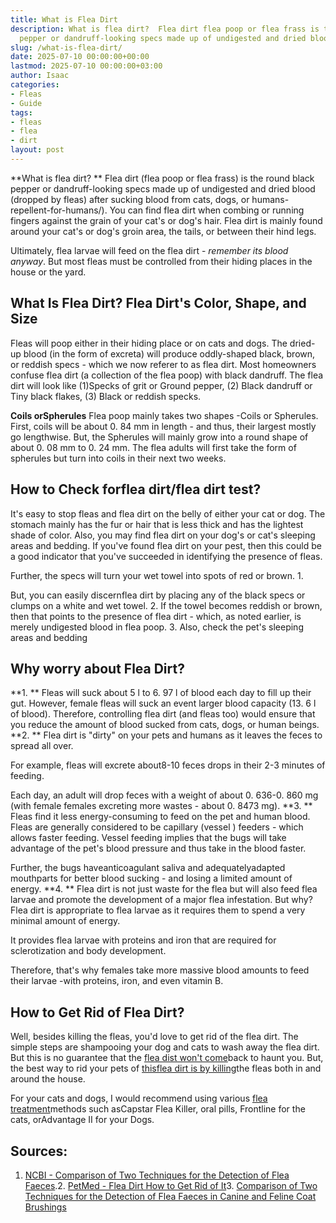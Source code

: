 ```yaml
---
title: What is Flea Dirt
description: What is flea dirt?  Flea dirt flea poop or flea frass is the round black
  pepper or dandruff-looking specs made up of undigested and dried blood dropped by...
slug: /what-is-flea-dirt/
date: 2025-07-10 00:00:00+00:00
lastmod: 2025-07-10 00:00:00+03:00
author: Isaac
categories:
- Fleas
- Guide
tags:
- fleas
- flea
- dirt
layout: post
---
```

**What is flea dirt? ** Flea dirt (flea poop or flea frass) is the round black pepper or dandruff-looking specs made up of undigested and dried blood (dropped by fleas) after sucking blood from cats, dogs, or humans-repellent-for-humans/). You can find flea dirt when combing or running fingers against the grain of your cat's or dog's hair. Flea dirt is mainly found around your cat's or dog's groin area, the tails, or between their hind legs.

Ultimately, flea larvae will feed on the flea dirt - *remember its blood anyway*. But most fleas must be controlled from their hiding places in the house or the yard.

##  What Is Flea Dirt? Flea Dirt's Color, Shape, and Size

Fleas will poop either in their hiding place or on cats and dogs. The dried-up blood (in the form of excreta) will produce oddly-shaped black, brown, or reddish specs - which we now referer to as flea dirt. Most homeowners confuse flea dirt (a collection of the flea poop) with black dandruff. The flea dirt will look like (1)Specks of grit or Ground pepper, (2) Black dandruff or Tiny black flakes, (3) Black or reddish specks.

**Coils orSpherules** Flea poop mainly takes two shapes -Coils or Spherules. First, coils will be about 0. 84 mm in length - and thus, their largest mostly go lengthwise. But, the Spherules will mainly grow into a round shape of about 0. 08 mm to 0. 24 mm. The flea adults will first take the form of spherules but turn into coils in their next two weeks.

##  How to Check forflea dirt/flea dirt test?

It's easy to stop fleas and flea dirt on the belly of either your cat or dog. The stomach mainly has the fur or hair that is less thick and has the lightest shade of color. Also, you may find flea dirt on your dog's or cat's sleeping areas and bedding. If you've found flea dirt on your pest, then this could be a good indicator that you've succeeded in identifying the presence of fleas.

Further, the specs will turn your wet towel into spots of red or brown. 1.

But, you can easily discernflea dirt by placing any of the black specs or clumps on a white and wet towel. 2. If the towel becomes reddish or brown, then that points to the presence of flea dirt - which, as noted earlier, is merely undigested blood in flea poop. 3. Also, check the pet's sleeping areas and bedding

##  Why worry about Flea Dirt?

**1. ** Fleas will suck about 5 l to 6. 97 l of blood each day to fill up their gut. However, female fleas will suck an event larger blood capacity (13. 6 l of blood). Therefore, controlling flea dirt (and fleas too) would ensure that you reduce the amount of blood sucked from cats, dogs, or human beings. **2. ** Flea dirt is "dirty" on your pets and humans as it leaves the feces to spread all over.

For example, fleas will excrete about8-10 feces drops in their 2-3 minutes of feeding.

Each day, an adult will drop feces with a weight of about 0. 636-0. 860 mg (with female females excreting more wastes - about 0. 8473 mg). **3. ** Fleas find it less energy-consuming to feed on the pet and human blood. Fleas are generally considered to be capillary (vessel ) feeders - which allows faster feeding. Vessel feeding implies that the bugs will take advantage of the pet's blood pressure and thus take in the blood faster.

Further, the bugs haveanticoagulant saliva and adequatelyadapted mouthparts for better blood sucking - and losing a limited amount of energy. **4. ** Flea dirt is not just waste for the flea but will also feed flea larvae and promote the development of a major flea infestation. But why? Flea dirt is appropriate to flea larvae as it requires them to spend a very minimal amount of energy.

It provides flea larvae with proteins and iron that are required for sclerotization and body development.

Therefore, that's why females take more massive blood amounts to feed their larvae -with proteins, iron, and even vitamin B.

##  How to Get Rid of Flea Dirt?

Well, besides killing the fleas, you'd love to get rid of the flea dirt. The simple steps are shampooing your dog and cats to wash away the flea dirt. But this is no guarantee that the [flea dist won't come](https://pestpolicy.com/where-do-fleas-come-from/)back to haunt you. But, the best way to rid your pets of [thisflea dirt is by killing](https://pestpolicy.com/how-to-kill-fleas-on-dogs-naturally-safe-and-fast/)the fleas both in and around the house.

For your cats and dogs, I would recommend using various [flea treatment](https://pestpolicy.com/best-flea-treatment-for-puppies/)methods such asCapstar Flea Killer, oral pills, Frontline for the cats, orAdvantage II for your Dogs.

##  **Sources:**

1. [NCBI - Comparison of Two Techniques for the Detection of Flea Faeces](https://www.ncbi.nlm.nih.gov/pmc/articles/PMC4227412/).2. [PetMed - Flea Dirt How to Get Rid of It](https://www.petmd.com/dog/parasites/what-flea-dirt)3. [Comparison of Two Techniques for the Detection of Flea Faeces in Canine and Feline Coat Brushings](https://www.hindawi.com/journals/tswj/2014/292085/)
